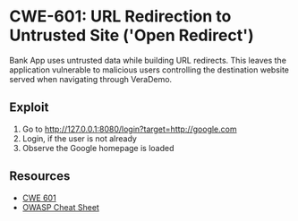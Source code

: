 # CWE-601: URL Redirection to Untrusted Site ('Open Redirect')

Bank App uses untrusted data while building URL redirects.
This leaves the application vulnerable to malicious users controlling
the destination website served when navigating through VeraDemo.

## Exploit

1. Go to http://127.0.0.1:8080/login?target=http://google.com
2. Login, if the user is not already
3. Observe the Google homepage is loaded

## Resources

- [CWE 601](https://cwe.mitre.org/data/definitions/601.html)
- [OWASP Cheat Sheet](https://www.owasp.org/index.php/Unvalidated_Redirects_and_Forwards_Cheat_Sheet)
